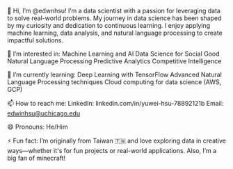 👋 Hi, I’m @edwnhsu!
I’m a data scientist with a passion for leveraging data to solve real-world problems. My journey in data science has been shaped by my curiosity and dedication to continuous learning. I enjoy applying machine learning, data analysis, and natural language processing to create impactful solutions.

👀 I’m interested in:
Machine Learning and AI
Data Science for Social Good
Natural Language Processing
Predictive Analytics
Competitive Intelligence

🌱 I’m currently learning:
Deep Learning with TensorFlow
Advanced Natural Language Processing techniques
Cloud computing for data science (AWS, GCP)

📫 How to reach me:
LinkedIn: linkedin.com/in/yuwei-hsu-78892121b
Email: edwinhsu@uchicago.edu

😄 Pronouns: He/Him

⚡ Fun fact: 
I’m originally from Taiwan 🇹🇼 and love exploring data in creative ways—whether it's for fun projects or real-world applications. Also, I’m a big fan of minecraft!

<!---
edwnhsu/edwnhsu is a ✨ special ✨ repository because its `README.md` (this file) appears on your GitHub profile.
You can click the Preview link to take a look at your changes.
--->
